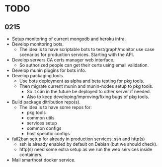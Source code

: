 # TODO

## 0215

* Setup monitoring of current mongodb and heroku infra.
* Develop monitoring bots.
	* The idea is to have scriptable bots to test/graph/monitor use case scenarios for production services. Starting with the API.
* Develop servers CA certs manager web interface.
	* So authorized people can get their certs using email validation.
* Develop munin plugins for bots info.
* Develop packaging tools.
	* Use bots deployment as alpha and beta testing for pkg tools.
	* Then migrate current munin and munin-nodes setup to pkg tools.
		* So it can in the future be deployed to other server if needed.
		* Also to keep developing/improving/fixing bugs of pkg tools.
* Build package ditribution repo(s).
	* The idea is to have some repos for:
		* pkg tools
		* common utils
		* services setup
		* common configs
		* host specific configs
* fail2ban setup for already in production services: ssh and http(s)
	* ssh is already enabled by default on Debian (but we should check).
	* http(s) need some extra setup as we run the web services inside containers.
* Mail smarthost docker service.
